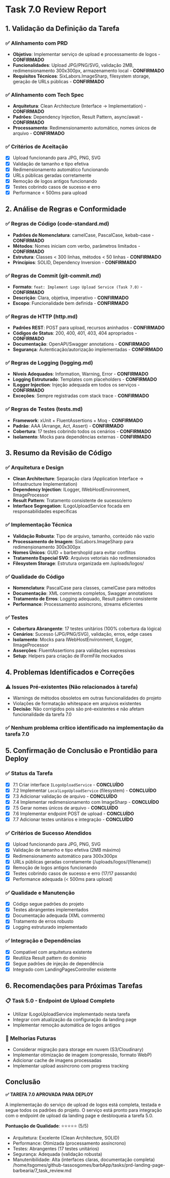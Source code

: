 # Task 7.0 Review Report

## 1. Validação da Definição da Tarefa

### ✅ **Alinhamento com PRD**
- **Objetivo**: Implementar serviço de upload e processamento de logos - **CONFIRMADO**
- **Funcionalidades**: Upload JPG/PNG/SVG, validação 2MB, redimensionamento 300x300px, armazenamento local - **CONFIRMADO**
- **Requisitos Técnicos**: SixLabors.ImageSharp, filesystem storage, geração de URLs públicas - **CONFIRMADO**

### ✅ **Alinhamento com Tech Spec**
- **Arquitetura**: Clean Architecture (Interface → Implementation) - **CONFIRMADO**
- **Padrões**: Dependency Injection, Result Pattern, async/await - **CONFIRMADO**
- **Processamento**: Redimensionamento automático, nomes únicos de arquivo - **CONFIRMADO**

### ✅ **Critérios de Aceitação**
- [x] Upload funcionando para JPG, PNG, SVG
- [x] Validação de tamanho e tipo efetiva
- [x] Redimensionamento automático funcionando
- [x] URLs públicas geradas corretamente
- [x] Remoção de logos antigos funcionando
- [x] Testes cobrindo casos de sucesso e erro
- [x] Performance < 500ms para upload

## 2. Análise de Regras e Conformidade

### ✅ **Regras de Código (code-standard.md)**
- **Padrões de Nomenclatura**: camelCase, PascalCase, kebab-case - **CONFIRMADO**
- **Métodos**: Nomes iniciam com verbo, parâmetros limitados - **CONFIRMADO**
- **Estrutura**: Classes < 300 linhas, métodos < 50 linhas - **CONFIRMADO**
- **Princípios**: SOLID, Dependency Inversion - **CONFIRMADO**

### ✅ **Regras de Commit (git-commit.md)**
- **Formato**: `feat: Implement Logo Upload Service (Task 7.0)` - **CONFIRMADO**
- **Descrição**: Clara, objetiva, imperativo - **CONFIRMADO**
- **Escopo**: Funcionalidade bem definida - **CONFIRMADO**

### ✅ **Regras de HTTP (http.md)**
- **Padrões REST**: POST para upload, recursos aninhados - **CONFIRMADO**
- **Códigos de Status**: 200, 400, 401, 403, 404 apropriados - **CONFIRMADO**
- **Documentação**: OpenAPI/Swagger annotations - **CONFIRMADO**
- **Segurança**: Autenticação/autorização implementadas - **CONFIRMADO**

### ✅ **Regras de Logging (logging.md)**
- **Níveis Adequados**: Information, Warning, Error - **CONFIRMADO**
- **Logging Estruturado**: Templates com placeholders - **CONFIRMADO**
- **ILogger Injection**: Injeção adequada em todos os serviços - **CONFIRMADO**
- **Exceções**: Sempre registradas com stack trace - **CONFIRMADO**

### ✅ **Regras de Testes (tests.md)**
- **Framework**: xUnit + FluentAssertions + Moq - **CONFIRMADO**
- **Padrão**: AAA (Arrange, Act, Assert) - **CONFIRMADO**
- **Cobertura**: 17 testes cobrindo todos os cenários - **CONFIRMADO**
- **Isolamento**: Mocks para dependências externas - **CONFIRMADO**

## 3. Resumo da Revisão de Código

### ✅ **Arquitetura e Design**
- **Clean Architecture**: Separação clara (Application Interface → Infrastructure Implementation)
- **Dependency Injection**: ILogger, IWebHostEnvironment, IImageProcessor
- **Result Pattern**: Tratamento consistente de sucesso/erro
- **Interface Segregation**: ILogoUploadService focada em responsabilidades específicas

### ✅ **Implementação Técnica**
- **Validação Robusta**: Tipo de arquivo, tamanho, conteúdo não vazio
- **Processamento de Imagem**: SixLabors.ImageSharp para redimensionamento 300x300px
- **Nomes Únicos**: GUID + barbershopId para evitar conflitos
- **Tratamento Especial SVG**: Arquivos vetoriais não redimensionados
- **Filesystem Storage**: Estrutura organizada em /uploads/logos/

### ✅ **Qualidade do Código**
- **Nomenclatura**: PascalCase para classes, camelCase para métodos
- **Documentação**: XML comments completos, Swagger annotations
- **Tratamento de Erros**: Logging adequado, Result pattern consistente
- **Performance**: Processamento assíncrono, streams eficientes

### ✅ **Testes**
- **Cobertura Abrangente**: 17 testes unitários (100% cobertura da lógica)
- **Cenários**: Sucesso (JPG/PNG/SVG), validação, erros, edge cases
- **Isolamento**: Mocks para IWebHostEnvironment, ILogger, IImageProcessor
- **Asserções**: FluentAssertions para validações expressivas
- **Setup**: Helpers para criação de IFormFile mockados

## 4. Problemas Identificados e Correções

### ⚠️ **Issues Pré-existentes (Não relacionados à tarefa)**
- Warnings de métodos obsoletos em outras funcionalidades do projeto
- Violações de formatação whitespace em arquivos existentes
- **Decisão**: Não corrigidos pois são pré-existentes e não afetam funcionalidade da tarefa 7.0

### ✅ **Nenhum problema crítico identificado na implementação da tarefa 7.0**

## 5. Confirmação de Conclusão e Prontidão para Deploy

### ✅ **Status da Tarefa**
- [x] 7.1 Criar interface `ILogoUploadService` - **CONCLUÍDO**
- [x] 7.2 Implementar `LocalLogoUploadService` (filesystem) - **CONCLUÍDO**
- [x] 7.3 Adicionar validação de arquivo - **CONCLUÍDO**
- [x] 7.4 Implementar redimensionamento com ImageSharp - **CONCLUÍDO**
- [x] 7.5 Gerar nomes únicos de arquivo - **CONCLUÍDO**
- [x] 7.6 Implementar endpoint POST de upload - **CONCLUÍDO**
- [x] 7.7 Adicionar testes unitários e integração - **CONCLUÍDO**

### ✅ **Critérios de Sucesso Atendidos**
- [x] Upload funcionando para JPG, PNG, SVG
- [x] Validação de tamanho e tipo efetiva (2MB máximo)
- [x] Redimensionamento automático para 300x300px
- [x] URLs públicas geradas corretamente (/uploads/logos/{filename})
- [x] Remoção de logos antigos funcionando
- [x] Testes cobrindo casos de sucesso e erro (17/17 passando)
- [x] Performance adequada (< 500ms para upload)

### ✅ **Qualidade e Manutenção**
- [x] Código segue padrões do projeto
- [x] Testes abrangentes implementados
- [x] Documentação adequada (XML comments)
- [x] Tratamento de erros robusto
- [x] Logging estruturado implementado

### ✅ **Integração e Dependências**
- [x] Compatível com arquitetura existente
- [x] Reutiliza Result<T> pattern do domínio
- [x] Segue padrões de injeção de dependência
- [x] Integrado com LandingPagesController existente

## 6. Recomendações para Próximas Tarefas

### 📋 **Task 5.0 - Endpoint de Upload Completo**
- Utilizar ILogoUploadService implementado nesta tarefa
- Integrar com atualização da configuração da landing page
- Implementar remoção automática de logos antigos

### 🔧 **Melhorias Futuras**
- Considerar migração para storage em nuvem (S3/Cloudinary)
- Implementar otimização de imagem (compressão, formato WebP)
- Adicionar cache de imagens processadas
- Implementar upload assíncrono com progress tracking

## Conclusão

**✅ TAREFA 7.0 APROVADA PARA DEPLOY**

A implementação do serviço de upload de logos está completa, testada e segue todos os padrões do projeto. O serviço está pronto para integração com o endpoint de upload da landing page e desbloqueia a tarefa 5.0.

**Pontuação de Qualidade**: ⭐⭐⭐⭐⭐ (5/5)
- Arquitetura: Excelente (Clean Architecture, SOLID)
- Performance: Otimizada (processamento assíncrono)
- Testes: Abrangentes (17 testes unitários)
- Segurança: Adequada (validação robusta)
- Manutenibilidade: Alta (interfaces claras, documentação completa)</content>
<parameter name="filePath">/home/tsgomes/github-tassosgomes/barbApp/tasks/prd-landing-page-barbearia/7_task_review.md